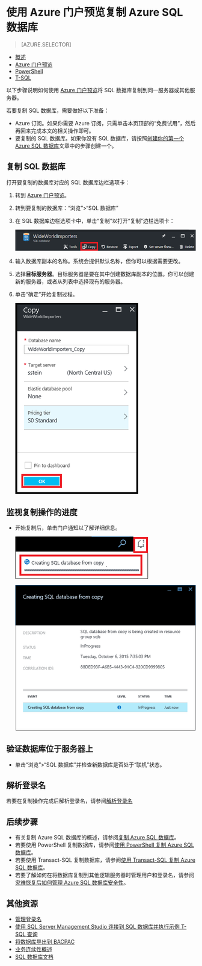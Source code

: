 <properties
	pageTitle="使用 Azure 门户预览复制 Azure SQL 数据库 | Azure"
	description="创建 Azure SQL 数据库的副本"
	services="sql-database"
	documentationCenter=""
	authors="stevestein"
	manager="jhubbard"
	editor=""/>

<tags
	ms.service="sql-database"
	ms.devlang="NA"
	ms.date="06/16/2016"
	wacn.date="11/15/2016"
	ms.author="sstein"
	ms.workload="data-management"
	ms.topic="article"
	ms.tgt_pltfrm="NA"/>



# 使用 Azure 门户预览复制 Azure SQL 数据库

> [AZURE.SELECTOR]
- [概述](/documentation/articles/sql-database-copy/)
- [Azure 门户预览](/documentation/articles/sql-database-copy-portal/)
- [PowerShell](/documentation/articles/sql-database-copy-powershell/)
- [T-SQL](/documentation/articles/sql-database-copy-transact-sql/)

以下步骤说明如何使用 [Azure 门户预览](https://portal.azure.cn)将 SQL 数据库复制到同一服务器或其他服务器。

若要复制 SQL 数据库，需要做好以下准备：

- Azure 订阅。如果你需要 Azure 订阅，只需单击本页顶部的“免费试用”，然后再回来完成本文的相关操作即可。
- 要复制的 SQL 数据库。如果你没有 SQL 数据库，请按照[创建你的第一个 Azure SQL 数据库](/documentation/articles/sql-database-get-started/)文章中的步骤创建一个。


## 复制 SQL 数据库

打开要复制的数据库对应的 SQL 数据库边栏选项卡：

1.	转到 [Azure 门户预览](https://portal.azure.cn)。
2.	转到要复制的数据库：“浏览”>“SQL 数据库”
3.	在 SQL 数据库边栏选项卡中，单击“复制”以打开“复制”边栏选项卡：

    ![复制数据库](./media/sql-database-copy-portal/sql-database-copy.png)

1.  输入数据库副本的名称。系统会提供默认名称，但你可以根据需要更改。
2.  选择**目标服务器**。目标服务器是要在其中创建数据库副本的位置。你可以创建新的服务器，或者从列表中选择现有的服务器。
3.  单击“确定”开始复制过程。

    ![数据库名称和服务器](./media/sql-database-copy-portal/copy-page.png)


## 监视复制操作的进度

- 开始复制后，单击门户通知以了解详细信息。

    ![通知][3]
 
    ![监视][4]


## 验证数据库位于服务器上

- 单击“浏览”>“SQL 数据库”并检查新数据库是否处于“联机”状态。


## 解析登录名

若要在复制操作完成后解析登录名，请参阅[解析登录名](/documentation/articles/sql-database-copy-transact-sql/#resolve-logins-after-the-copy-operation-completes)


## 后续步骤

- 有关复制 Azure SQL 数据库的概述，请参阅[复制 Azure SQL 数据库](/documentation/articles/sql-database-copy/)。
- 若要使用 PowerShell 复制数据库，请参阅[使用 PowerShell 复制 Azure SQL 数据库](/documentation/articles/sql-database-copy-powershell/)。
- 若要使用 Transact-SQL 复制数据库，请参阅[使用 Transact-SQL 复制 Azure SQL 数据库](/documentation/articles/sql-database-copy-transact-sql/)。
- 若要了解如何在将数据库复制到其他逻辑服务器时管理用户和登录名，请参阅[灾难恢复后如何管理 Azure SQL 数据库安全性](/documentation/articles/sql-database-geo-replication-security-config/)。



## 其他资源

- [管理登录名](/documentation/articles/sql-database-manage-logins/)
- [使用 SQL Server Management Studio 连接到 SQL 数据库并执行示例 T-SQL 查询](/documentation/articles/sql-database-connect-query-ssms/)
- [将数据库导出到 BACPAC](/documentation/articles/sql-database-export/)
- [业务连续性概述](/documentation/articles/sql-database-business-continuity/)
- [SQL 数据库文档](/documentation/services/sql-databases/)




<!--Image references-->
[1]: ./media/sql-database-copy-portal/copy.png
[2]: ./media/sql-database-copy-portal/copy-ok.png
[3]: ./media/sql-database-copy-portal/copy-notification.png
[4]: ./media/sql-database-copy-portal/monitor-copy.png


<!---HONumber=Mooncake_0704_2016-->